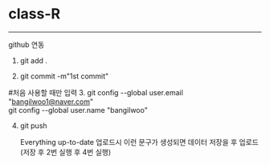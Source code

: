 # class-R
---

github 연동

1. git add .
 
2. git commit -m"1st commit"
 
#처음 사용할 때만 입력 
3. git config --global user.email "bangilwoo1@naver.com"<br>
   git config --global user.name "bangilwoo"
 
4. git push
   
   Everything up-to-date 업로드시 이런 문구가 생성되면 데이터 저장을 후 업로드(저장 후 2번 실행 후 4번 실행)
 
